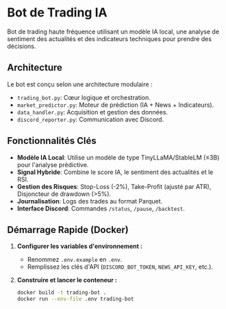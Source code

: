 # Bot de Trading IA

Bot de trading haute fréquence utilisant un modèle IA local, une analyse de sentiment des actualités et des indicateurs techniques pour prendre des décisions.

## Architecture

Le bot est conçu selon une architecture modulaire :
- `trading_bot.py`: Cœur logique et orchestration.
- `market_predictor.py`: Moteur de prédiction (IA + News + Indicateurs).
- `data_handler.py`: Acquisition et gestion des données.
- `discord_reporter.py`: Communication avec Discord.

## Fonctionnalités Clés

- **Modèle IA Local**: Utilise un modèle de type TinyLLaMA/StableLM (≤3B) pour l'analyse prédictive.
- **Signal Hybride**: Combine le score IA, le sentiment des actualités et le RSI.
- **Gestion des Risques**: Stop-Loss (-2%), Take-Profit (ajusté par ATR), Disjoncteur de drawdown (>5%).
- **Journalisation**: Logs des trades au format Parquet.
- **Interface Discord**: Commandes `/status`, `/pause`, `/backtest`.

## Démarrage Rapide (Docker)

1.  **Configurer les variables d'environnement :**
    - Renommez `.env.example` en `.env`.
    - Remplissez les clés d'API (`DISCORD_BOT_TOKEN`, `NEWS_API_KEY`, etc.).

2.  **Construire et lancer le conteneur :**
    ```bash
    docker build -t trading-bot .
    docker run --env-file .env trading-bot
    ```
